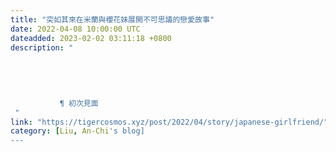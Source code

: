 ```yaml
---
title: "突如其來在米蘭與櫻花妹展開不可思議的戀愛故事"
date: 2022-04-08 10:00:00 UTC
dateadded: 2023-02-02 03:11:18 +0800
description: "
    
      
      
        
        
           ¶ 初次見面 
 "
link: "https://tigercosmos.xyz/post/2022/04/story/japanese-girlfriend/"
category: [Liu, An-Chi's blog]
---
```


